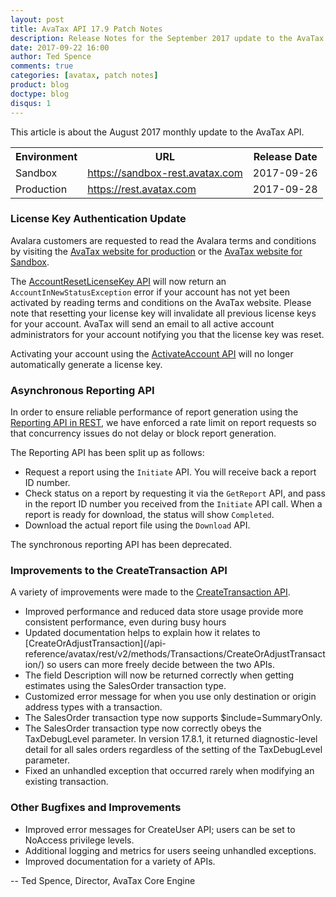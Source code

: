 ```yaml
---
layout: post
title: AvaTax API 17.9 Patch Notes
description: Release Notes for the September 2017 update to the AvaTax API
date: 2017-09-22 16:00
author: Ted Spence
comments: true
categories: [avatax, patch notes]
product: blog
doctype: blog
disqus: 1
---
```


This article is about the August 2017 monthly update to the AvaTax API.

<div class="mobile-table">
    <table class="styled-table">
        <tr>
            <th>Environment</th>
            <th>URL</th>
            <th>Release Date</th>
        </tr>
        <tr>
            <td>Sandbox</td>
            <td><a href="https://sandbox-rest.avatax.com">https://sandbox-rest.avatax.com</a></td>
            <td>2017-09-26</td>
        </tr>
        <tr>
            <td>Production</td>
            <td><a href="https://rest.avatax.com">https://rest.avatax.com</a></td>
            <td>2017-09-28</td>
        </tr>
    </table>
</div>

<h3>License Key Authentication Update</h3>

Avalara customers are requested to read the Avalara terms and conditions by visiting the [AvaTax website for production](https://admin.avalara.com) or the [AvaTax website for Sandbox](https://sandbox.admin.avalara.com).

The [AccountResetLicenseKey API](/api-reference/avatax/rest/v2/methods/Accounts/AccountResetLicenseKey/) will now return an `AccountInNewStatusException` error if your account has not yet been activated by reading terms and conditions on the AvaTax website.  Please note that resetting your license key will invalidate all previous license keys for your account.  AvaTax will send an email to all active account administrators for your account notifying you that the license key was reset.

Activating your account using the [ActivateAccount API](/api-reference/avatax/rest/v2/methods/Accounts/ActivateAccount/) will no longer automatically generate a license key.  

<h3>Asynchronous Reporting API</h3>

In order to ensure reliable performance of report generation using the [Reporting API in REST](/api-reference/avatax/rest/v2/methods/Reports/), we have enforced a rate limit on report requests so that concurrency issues do not delay or block report generation.  

The Reporting API has been split up as follows:

* Request a report using the `Initiate` API.  You will receive back a report ID number.
* Check status on a report by requesting it via the `GetReport` API, and pass in the report ID number you received from the `Initiate` API call.  When a report is ready for download, the status will show `Completed`.
* Download the actual report file using the `Download` API.

The synchronous reporting API has been deprecated.

<h3>Improvements to the CreateTransaction API</h3>

A variety of improvements were made to the [CreateTransaction API](/api-reference/avatax/rest/v2/methods/Transactions/CreateTransaction/).  

<ul class="normal">
    <li>Improved performance and reduced data store usage provide more consistent performance, even during busy hours</li>
    <li>Updated documentation helps to explain how it relates to [CreateOrAdjustTransaction](/api-reference/avatax/rest/v2/methods/Transactions/CreateOrAdjustTransaction/) so users can more freely decide between the two APIs.</li>
    <li>The field Description will now be returned correctly when getting estimates using the SalesOrder transaction type.</li>
    <li>Customized error message for when you use only destination or origin address types with a transaction.</li>
    <li>The SalesOrder transaction type now supports $include=SummaryOnly.</li>
    <li>The SalesOrder transaction type now correctly obeys the TaxDebugLevel parameter.  In version 17.8.1, it returned diagnostic-level detail for all sales orders regardless of the setting of the TaxDebugLevel parameter.</li>
    <li>Fixed an unhandled exception that occurred rarely when modifying an existing transaction.</li>
</ul>

<h3>Other Bugfixes and Improvements</h3>

<ul class="normal">
    <li>Improved error messages for CreateUser API; users can be set to NoAccess privilege levels.</li>
    <li>Additional logging and metrics for users seeing unhandled exceptions.</li>
    <li>Improved documentation for a variety of APIs.</li>
</ul>

-- Ted Spence, Director, AvaTax Core Engine
